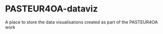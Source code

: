 # PASTEUR4OA-dataviz
A place to store the data visualisations created as part of the PASTEUR4OA work

